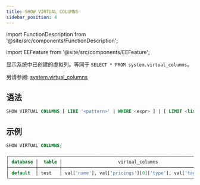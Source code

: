 ```yaml
---
title: SHOW VIRTUAL COLUMNS
sidebar_position: 4
---
```

import FunctionDescription from '@site/src/components/FunctionDescription';

<FunctionDescription description="引入或更新: v1.2.271"/>

import EEFeature from '@site/src/components/EEFeature';

<EEFeature featureName='VIRTUAL COLUMN'/>

显示系统中已创建的虚拟列。等同于 `SELECT * FROM system.virtual_columns`。

另请参阅: [system.virtual_columns](../../../00-sql-reference/20-system-tables/system-virtual-columns.md)

## 语法

```sql
SHOW VIRTUAL COLUMNS [ LIKE '<pattern>' | WHERE <expr> ] | [ LIMIT <limit> ]
```

## 示例

```sql
SHOW VIRTUAL COLUMNS;

┌─────────────────────────────────────────────────────────────────────────────┐
│ database │  table │                     virtual_columns                     │
├──────────┼────────┼─────────────────────────────────────────────────────────┤
│ default  │ test   │ val['name'], val['pricings'][0]['type'], val['tags'][0] │
└─────────────────────────────────────────────────────────────────────────────┘
```